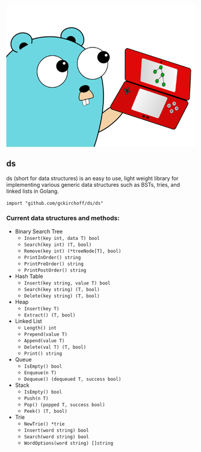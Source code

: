 ![logo](./logo.png)

## ds

ds (short for data structures) is an easy to use, light weight library for implementing various generic data structures such as BSTs, tries, and linked lists in Golang.

`import "github.com/gckirchoff/ds/ds"`

### Current data structures and methods:
* Binary Search Tree
    * `Insert(key int, data T) bool`
    * `Search(key int) (T, bool)`
    * `Remove(key int) (*treeNode[T], bool)`
    * `PrintInOrder() string`
    * `PrintPreOrder() string`
    * `PrintPostOrder() string`
* Hash Table
    * `Insert(key string, value T) bool`
    * `Search(key string) (T, bool)`
    * `Delete(key string) (T, bool)`
* Heap
    * `Insert(key T)`
    * `Extract() (T, bool)`
* Linked List
    * `Length() int`
    * `Prepend(value T)`
    * `Append(value T)`
    * `Delete(val T) (T, bool)`
    * `Print() string`
* Queue
    * `IsEmpty() bool`
    * `Enqueue(n T)`
    * `Dequeue() (dequeued T, success bool)`
* Stack
    * `IsEmpty() bool`
    * `Push(n T)`
    * `Pop() (popped T, success bool)`
    * `Peek() (T, bool)`
* Trie
    * `NewTrie() *trie`
    * `Insert(word string) bool`
    * `Search(word string) bool`
    * `WordOptions(word string) []string`